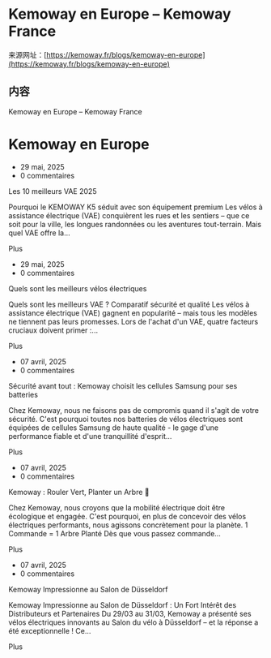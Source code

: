 # Kemoway en Europe – Kemoway France

来源网址：[https://kemoway.fr/blogs/kemoway-en-europe](https://kemoway.fr/blogs/kemoway-en-europe)

## 内容

<link rel="stylesheet" href="/assets/css/markdown.css">

Kemoway en Europe – Kemoway France

# Kemoway en Europe

- 29 mai, 2025
- 0 commentaires

Les 10 meilleurs VAE 2025

Pourquoi le KEMOWAY K5 séduit avec son équipement premium Les vélos à assistance électrique (VAE) conquièrent les rues et les sentiers – que ce soit pour la ville, les longues randonnées ou les aventures tout-terrain. Mais quel VAE offre la...

Plus

- 29 mai, 2025
- 0 commentaires

Quels sont les meilleurs vélos électriques

Quels sont les meilleurs VAE ? Comparatif sécurité et qualité Les vélos à assistance électrique (VAE) gagnent en popularité – mais tous les modèles ne tiennent pas leurs promesses. Lors de l'achat d'un VAE, quatre facteurs cruciaux doivent primer :...

Plus

- 07 avril, 2025
- 0 commentaires

Sécurité avant tout : Kemoway choisit les cellules Samsung pour ses batteries

Chez Kemoway, nous ne faisons pas de compromis quand il s'agit de votre sécurité. C'est pourquoi toutes nos batteries de vélos électriques sont équipées de cellules Samsung de haute qualité - le gage d'une performance fiable et d'une tranquillité d'esprit...

Plus

- 07 avril, 2025
- 0 commentaires

Kemoway : Rouler Vert, Planter un Arbre 🌱

Chez Kemoway, nous croyons que la mobilité électrique doit être écologique et engagée. C'est pourquoi, en plus de concevoir des vélos électriques performants, nous agissons concrètement pour la planète. 1 Commande = 1 Arbre Planté Dès que vous passez commande...

Plus

- 07 avril, 2025
- 0 commentaires

Kemoway Impressionne au Salon de Düsseldorf

Kemoway Impressionne au Salon de Düsseldorf : Un Fort Intérêt des Distributeurs et Partenaires Du 29/03 au 31/03, Kemoway a présenté ses vélos électriques innovants au Salon du vélo à Düsseldorf – et la réponse a été exceptionnelle ! Ce...

Plus
